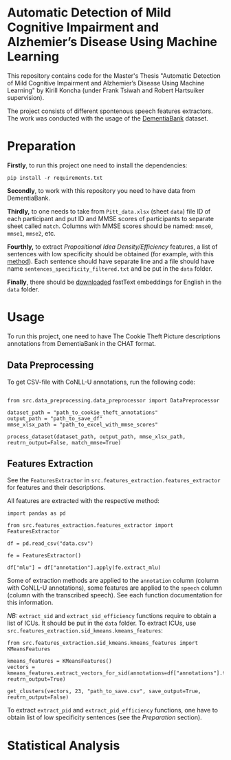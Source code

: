 # Automatic Detection of Mild Cognitive Impairment and Alzhemier’s Disease Using Machine Learning

This repository contains code for the Master's Thesis "Automatic Detection of Mild Cognitive Impairment and Alzhemier’s Disease Using Machine Learning" by Kirill Koncha (under Frank Tsiwah and Robert Hartsuiker supervision).

The project consists of different spontenous speech features extractors. The work was conducted with the usage of the [DementiaBank](https://talkbank.org/dementia/) dataset.

# Preparation

**Firstly**, to run this project one need to install the dependencies:

```
pip install -r requirements.txt
```

**Secondly**, to work with this repository you need to have data from DementiaBank.

**Thirdly,** to one needs to take from `Pitt_data.xlsx` (sheet `data`) file ID of each participant and put ID and MMSE scores of participants to separate sheet called `match`. Columns with MMSE scores should be named: `mmse0`, `mmse1`, `mmse2`, etc.

**Fourthly,** to extract *Propositional Idea Density/Efficiency* features, a list of sentences with low specificity should be obtained (for example, with this [method](https://github.com/jjessyli/speciteller)). Each sentence should have separate line and a file should have name `sentences_specificity_filtered.txt` and be put in the `data` folder.

**Finally**, there should be [downloaded](https://fasttext.cc/docs/en/crawl-vectors.html) fastText embeddings for English in the `data` folder.

# Usage

To run this project, one need to have The Cookie Theft Picture descriptions annotations from DementiaBank in the CHAT format.

## Data Preprocessing

To get CSV-file with CoNLL-U annotations, run the following code:

```python3

from src.data_preprocessing.data_preprocessor import DataPreprocessor

dataset_path = "path_to_cookie_theft_annotations"
output_path = "path_to_save_df"
mmse_xlsx_path = "path_to_excel_with_mmse_scores"

process_dataset(dataset_path, output_path, mmse_xlsx_path, reutrn_output=False, match_mmse=True)
```

## Features Extraction

See the `FeaturesExtractor` in `src.features_extraction.features_extractor` for features and their descriptions.

All features are extracted with the respective method:

```python3
import pandas as pd

from src.features_extraction.features_extractor import FeaturesExtractor

df = pd.read_csv("data.csv")

fe = FeaturesExtractor()

df["mlu"] = df["annotation"].apply(fe.extract_mlu)

```

Some of extraction methods are applied to the `annotation` column (column with CoNLL-U annotations), some features are applied to the `speech` column (column with the transcribed speech). See each function documentation for this information.

*NB:* `extract_sid` and `extract_sid_efficiency` functions require to obtain a list of ICUs. It should be put in the `data` folder. To extract ICUs, use `src.features_extraction.sid_kmeans.kmeans_features`:

```python3
from src.features_extraction.sid_kmeans.kmeans_features import KMeansFeatures

kmeans_features = KMeansFeatures()
vectors = kmeans_features.extract_vectors_for_sid(annotations=df["annotations"].tolist(), reutrn_output=True)

get_clusters(vectors, 23, "path_to_save.csv", save_output=True, reutrn_output=False)
```

To extract `extract_pid` and `extract_pid_efficiency` functions, one have to obtain list of low specificity sentences (see the *Preparation* section).

# Statistical Analysis


